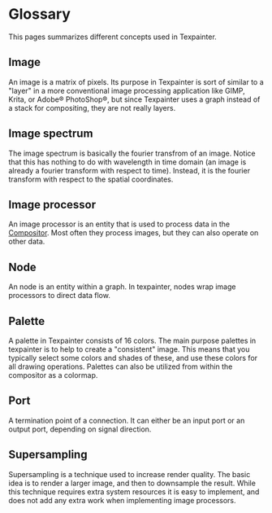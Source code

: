 # Glossary

This pages summarizes different concepts used in Texpainter.

## Image

An image is a matrix of pixels. Its purpose in Texpainter is sort of similar to a "layer" in a more
conventional image processing application like GIMP, Krita, or Adobe® PhotoShop®, but since
Texpainter uses a graph instead of a stack for compositing, they are not really layers.

## Image spectrum

The image spectrum is basically the fourier transfrom of an image. Notice that this has nothing to
do with wavelength in time domain (an image is already a fourier transform with respect to time).
Instead, it is the fourier transform with respect to the spatial coordinates.

## Image processor

An image processor is an entity that is used to process data in the
<a href="app/compositor.html">Compositor</a>. Most often they process images, but they can also
operate on other data.

## Node

An node is an entity within a graph. In texpainter, nodes wrap image processors to direct data flow.

## Palette

A palette in Texpainter consists of 16 colors. The main purpose palettes in texpainter is to help to
create a "consistent" image. This means that you typically select some colors and shades of these,
and use these colors for all drawing operations. Palettes can also be utilized from within the
compositor as a colormap.

## Port
A termination point of a connection. It can either be an input port or an output port, depending on
signal direction.

## Supersampling

Supersampling is a technique used to increase render quality. The basic idea is to render a larger
image, and then to downsample the result. While this technique requires extra system resources it is
easy to implement, and does not add any extra work when implementing image processors.